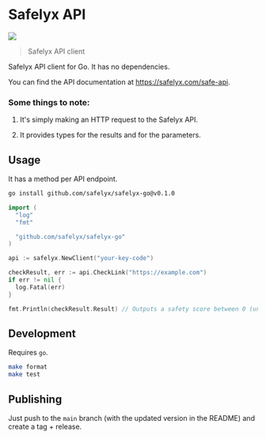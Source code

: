 # Safelyx API

[![](https://github.com/safelyx/safelyx-go/workflows/Run%20Tests/badge.svg)](https://github.com/safelyx/safelyx-go/actions?workflow=Run+Tests)

> Safelyx API client

Safelyx API client for Go. It has no dependencies.

You can find the API documentation at https://safelyx.com/safe-api.

### Some things to note:

1. It's simply making an HTTP request to the Safelyx API.

2. It provides types for the results and for the parameters.

## Usage

It has a method per API endpoint.

```bash
go install github.com/safelyx/safelyx-go@v0.1.0
```

```go
import (
  "log"
  "fmt"

  "github.com/safelyx/safelyx-go"
)

api := safelyx.NewClient("your-key-code")

checkResult, err := api.CheckLink("https://example.com")
if err != nil {
  log.Fatal(err)
}

fmt.Println(checkResult.Result) // Outputs a safety score between 0 (unsafe) and 10 (safe). -1 if there was an error, -2 if there are no checks remaining.
```

## Development

Requires `go`.

```bash
make format
make test
```

## Publishing

Just push to the `main` branch (with the updated version in the README) and create a tag + release.
